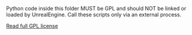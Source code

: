 Python code inside this folder MUST be GPL and should NOT be linked or loaded by UnrealEngine. Call these scripts only via an external process.

[Read full GPL license](GPL)